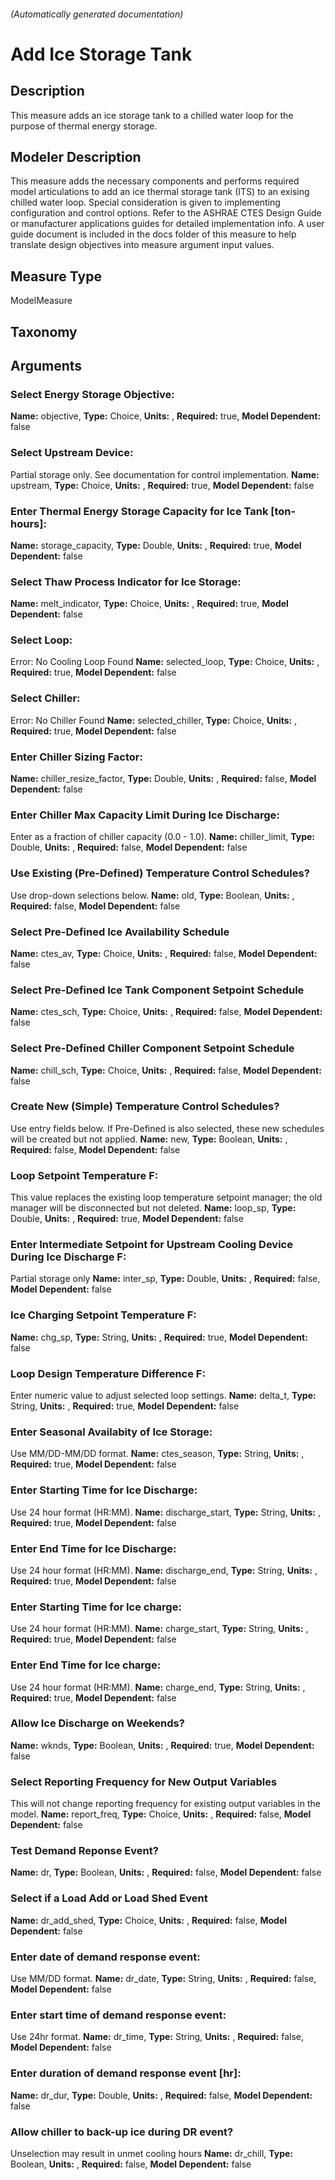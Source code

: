 

###### (Automatically generated documentation)

# Add Ice Storage Tank

## Description
This measure adds an ice storage tank to a chilled water loop for the purpose of thermal energy storage.

## Modeler Description
This measure adds the necessary components and performs required model articulations to add an ice thermal storage tank (ITS) to an exising chilled water loop. Special consideration is given to implementing configuration and control options. Refer to the ASHRAE CTES Design Guide or manufacturer applications guides for detailed implementation info. A user guide document is included in the docs folder of this measure to help translate design objectives into measure argument input values.

## Measure Type
ModelMeasure

## Taxonomy


## Arguments


### Select Energy Storage Objective:

**Name:** objective,
**Type:** Choice,
**Units:** ,
**Required:** true,
**Model Dependent:** false

### Select Upstream Device:
Partial storage only. See documentation for control implementation.
**Name:** upstream,
**Type:** Choice,
**Units:** ,
**Required:** true,
**Model Dependent:** false

### Enter Thermal Energy Storage Capacity for Ice Tank [ton-hours]:

**Name:** storage_capacity,
**Type:** Double,
**Units:** ,
**Required:** true,
**Model Dependent:** false

### Select Thaw Process Indicator for Ice Storage:

**Name:** melt_indicator,
**Type:** Choice,
**Units:** ,
**Required:** true,
**Model Dependent:** false

### Select Loop:
Error: No Cooling Loop Found
**Name:** selected_loop,
**Type:** Choice,
**Units:** ,
**Required:** true,
**Model Dependent:** false

### Select Chiller:
Error: No Chiller Found
**Name:** selected_chiller,
**Type:** Choice,
**Units:** ,
**Required:** true,
**Model Dependent:** false

### Enter Chiller Sizing Factor:

**Name:** chiller_resize_factor,
**Type:** Double,
**Units:** ,
**Required:** false,
**Model Dependent:** false

### Enter Chiller Max Capacity Limit During Ice Discharge:
Enter as a fraction of chiller capacity (0.0 - 1.0).
**Name:** chiller_limit,
**Type:** Double,
**Units:** ,
**Required:** false,
**Model Dependent:** false

### Use Existing (Pre-Defined) Temperature Control Schedules?
Use drop-down selections below.
**Name:** old,
**Type:** Boolean,
**Units:** ,
**Required:** false,
**Model Dependent:** false

### Select Pre-Defined Ice Availability Schedule

**Name:** ctes_av,
**Type:** Choice,
**Units:** ,
**Required:** false,
**Model Dependent:** false

### Select Pre-Defined Ice Tank Component Setpoint Schedule

**Name:** ctes_sch,
**Type:** Choice,
**Units:** ,
**Required:** false,
**Model Dependent:** false

### Select Pre-Defined Chiller Component Setpoint Schedule

**Name:** chill_sch,
**Type:** Choice,
**Units:** ,
**Required:** false,
**Model Dependent:** false

### Create New (Simple) Temperature Control Schedules?
Use entry fields below. If Pre-Defined is also selected, these new schedules will be created but not applied.
**Name:** new,
**Type:** Boolean,
**Units:** ,
**Required:** false,
**Model Dependent:** false

### Loop Setpoint Temperature F:
This value replaces the existing loop temperature setpoint manager; the old manager will be disconnected but not deleted.
**Name:** loop_sp,
**Type:** Double,
**Units:** ,
**Required:** true,
**Model Dependent:** false

### Enter Intermediate Setpoint for Upstream Cooling Device During Ice Discharge F:
Partial storage only
**Name:** inter_sp,
**Type:** Double,
**Units:** ,
**Required:** false,
**Model Dependent:** false

### Ice Charging Setpoint Temperature F:

**Name:** chg_sp,
**Type:** String,
**Units:** ,
**Required:** true,
**Model Dependent:** false

### Loop Design Temperature Difference F:
Enter numeric value to adjust selected loop settings.
**Name:** delta_t,
**Type:** String,
**Units:** ,
**Required:** true,
**Model Dependent:** false

### Enter Seasonal Availabity of Ice Storage:
Use MM/DD-MM/DD format.
**Name:** ctes_season,
**Type:** String,
**Units:** ,
**Required:** true,
**Model Dependent:** false

### Enter Starting Time for Ice Discharge:
Use 24 hour format (HR:MM).
**Name:** discharge_start,
**Type:** String,
**Units:** ,
**Required:** true,
**Model Dependent:** false

### Enter End Time for Ice Discharge:
Use 24 hour format (HR:MM).
**Name:** discharge_end,
**Type:** String,
**Units:** ,
**Required:** true,
**Model Dependent:** false

### Enter Starting Time for Ice charge:
Use 24 hour format (HR:MM).
**Name:** charge_start,
**Type:** String,
**Units:** ,
**Required:** true,
**Model Dependent:** false

### Enter End Time for Ice charge:
Use 24 hour format (HR:MM).
**Name:** charge_end,
**Type:** String,
**Units:** ,
**Required:** true,
**Model Dependent:** false

### Allow Ice Discharge on Weekends?

**Name:** wknds,
**Type:** Boolean,
**Units:** ,
**Required:** true,
**Model Dependent:** false

### Select Reporting Frequency for New Output Variables
This will not change reporting frequency for existing output variables in the model.
**Name:** report_freq,
**Type:** Choice,
**Units:** ,
**Required:** false,
**Model Dependent:** false

### Test Demand Reponse Event?

**Name:** dr,
**Type:** Boolean,
**Units:** ,
**Required:** false,
**Model Dependent:** false

### Select if a Load Add or Load Shed Event

**Name:** dr_add_shed,
**Type:** Choice,
**Units:** ,
**Required:** false,
**Model Dependent:** false

### Enter date of demand response event:
Use MM/DD format.
**Name:** dr_date,
**Type:** String,
**Units:** ,
**Required:** false,
**Model Dependent:** false

### Enter start time of demand response event:
Use 24hr format.
**Name:** dr_time,
**Type:** String,
**Units:** ,
**Required:** false,
**Model Dependent:** false

### Enter duration of demand response event [hr]:

**Name:** dr_dur,
**Type:** Double,
**Units:** ,
**Required:** false,
**Model Dependent:** false

### Allow chiller to back-up ice during DR event?
Unselection may result in unmet cooling hours
**Name:** dr_chill,
**Type:** Boolean,
**Units:** ,
**Required:** false,
**Model Dependent:** false




